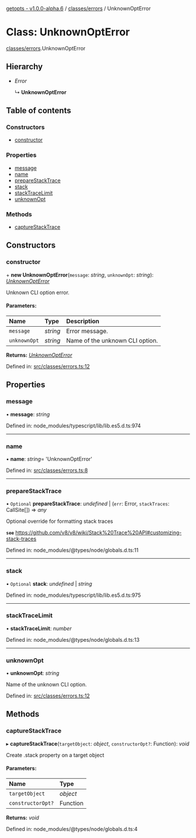 [getopts - v1.0.0-alpha.6](../README.md) / [classes/errors](../modules/classes_errors.md) / UnknownOptError

# Class: UnknownOptError

[classes/errors](../modules/classes_errors.md).UnknownOptError

## Hierarchy

- _Error_

  ↳ **UnknownOptError**

## Table of contents

### Constructors

- [constructor](classes_errors.unknownopterror.md#constructor)

### Properties

- [message](classes_errors.unknownopterror.md#message)
- [name](classes_errors.unknownopterror.md#name)
- [prepareStackTrace](classes_errors.unknownopterror.md#preparestacktrace)
- [stack](classes_errors.unknownopterror.md#stack)
- [stackTraceLimit](classes_errors.unknownopterror.md#stacktracelimit)
- [unknownOpt](classes_errors.unknownopterror.md#unknownopt)

### Methods

- [captureStackTrace](classes_errors.unknownopterror.md#capturestacktrace)

## Constructors

### constructor

\+ **new UnknownOptError**(`message`: _string_, `unknownOpt`: _string_): [_UnknownOptError_](classes_errors.unknownopterror.md)

Unknown CLI option error.

#### Parameters:

| Name         | Type     | Description                     |
| :----------- | :------- | :------------------------------ |
| `message`    | _string_ | Error message.                  |
| `unknownOpt` | _string_ | Name of the unknown CLI option. |

**Returns:** [_UnknownOptError_](classes_errors.unknownopterror.md)

Defined in: [src/classes/errors.ts:12](https://github.com/prasadrajandran/node-getopts/blob/5821226/src/classes/errors.ts#L12)

## Properties

### message

• **message**: _string_

Defined in: node_modules/typescript/lib/lib.es5.d.ts:974

---

### name

• **name**: _string_= 'UnknownOptError'

Defined in: [src/classes/errors.ts:8](https://github.com/prasadrajandran/node-getopts/blob/5821226/src/classes/errors.ts#L8)

---

### prepareStackTrace

• `Optional` **prepareStackTrace**: _undefined_ \| (`err`: Error, `stackTraces`: CallSite[]) => _any_

Optional override for formatting stack traces

**`see`** https://github.com/v8/v8/wiki/Stack%20Trace%20API#customizing-stack-traces

Defined in: node_modules/@types/node/globals.d.ts:11

---

### stack

• `Optional` **stack**: _undefined_ \| _string_

Defined in: node_modules/typescript/lib/lib.es5.d.ts:975

---

### stackTraceLimit

• **stackTraceLimit**: _number_

Defined in: node_modules/@types/node/globals.d.ts:13

---

### unknownOpt

• **unknownOpt**: _string_

Name of the unknown CLI option.

Defined in: [src/classes/errors.ts:12](https://github.com/prasadrajandran/node-getopts/blob/5821226/src/classes/errors.ts#L12)

## Methods

### captureStackTrace

▸ **captureStackTrace**(`targetObject`: _object_, `constructorOpt?`: Function): _void_

Create .stack property on a target object

#### Parameters:

| Name              | Type     |
| :---------------- | :------- |
| `targetObject`    | _object_ |
| `constructorOpt?` | Function |

**Returns:** _void_

Defined in: node_modules/@types/node/globals.d.ts:4

